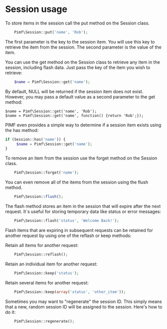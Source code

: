 # Session usage

To store items in the session call the put method on the Session class.

```php
    Pimf\Session::put('name', 'Rob');
```
    
The first parameter is the key to the session item. You will use this key to retrieve the item from the session. The second parameter is the value of the item.

You can use the get method on the Session class to retrieve any item in the session, including flash data. Just pass the key of the item you wish to retrieve:
```php
    $name = Pimf\Session::get('name');
```

By default, NULL will be returned if the session item does not exist. However, you may pass a default value as a second parameter to the get method:

    $name = Pimf\Session::get('name', 'Rob');
    $name = Pimf\Session::get('name', function() {return 'Rob';});

PIMF even provides a simple way to determine if a session item exists using the has method:

```php
if (Session::has('name')) {
     $name = Pimf\Session::get('name');
}
```

To remove an item from the session use the forget method on the Session class.

```php
    Pimf\Session::forget('name');
```

You can even remove all of the items from the session using the flush method.
```php
    Pimf\Session::flush();
```

The flash method stores an item in the session that will expire after the next request. It`s useful for storing temporary data like status or error messages:
```php
    Pimf\Session::flash('status', 'Welcome Back!');
```

Flash items that are expiring in subsequent requests can be retained for another request by using one of the reflash or keep methods:

Retain all items for another request:
```php
    Pimf\Session::reflash();
```

Retain an individual item for another request:
```php
    Pimf\Session::keep('status');
```

Retain several items for another request:
```php
    Pimf\Session::keep(array('status', 'other_item'));
```

Sometimes you may want to "regenerate" the session ID. This simply means that a new, random session ID will be assigned to the session. Here's how to do it:
```php
    Pimf\Session::regenerate();
```
